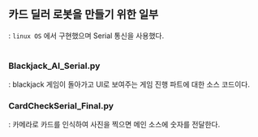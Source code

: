 ## 카드 딜러 로봇을 만들기 위한 일부  
: `linux OS` 에서 구현했으며 Serial 통신을 사용했다.
<br> <br> 
### Blackjack_AI_Serial.py  
: blackjack 게임이 돌아가고 UI로 보여주는 게임 진행 파트에 대한 소스 코드이다.

### CardCheckSerial_Final.py  
: 카메라로 카드를 인식하여 사진을 찍으면 메인 소스에 숫자를 전달한다.

